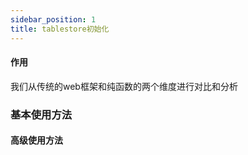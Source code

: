```yaml
---
sidebar_position: 1
title: tablestore初始化
---
```


#### 作用
我们从传统的web框架和纯函数的两个维度进行对比和分析

### 基本使用方法

#### 高级使用方法